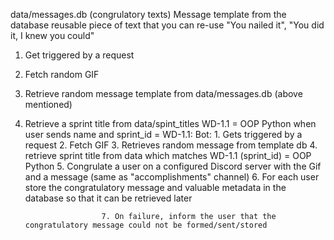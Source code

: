 data/messages.db (congrulatory texts)
Message template from the database
reusable piece of text that you can re-use
"You nailed it", "You did it, I knew you could"


1. Get triggered by a request
2. Fetch random GIF 
3. Retrieve random message template from data/messages.db (above mentioned)
4. Retrieve a sprint title from data/spint_titles WD-1.1 = OOP Python when user sends name and sprint_id = WD-1.1:
                    Bot: 
                        1. Gets triggered by a request
                        2. Fetch GIF
                        3. Retrieves random message from template db
                        4. retrieve sprint title from data which matches WD-1.1 (sprint_id) = OOP Python
                        5. Congrulate a user on a configured Discord server with the Gif and a message (same as "accomplishments" channel)
                        6. For each user store the congratulatory message and valuable metadata in the database so that it can be retrieved later

                        7. On failure, inform the user that the congratulatory message could not be formed/sent/stored